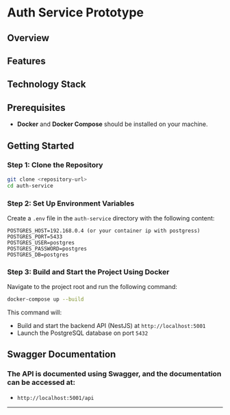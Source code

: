 # Auth Service Prototype

## Overview

## Features

## Technology Stack

## Prerequisites
- **Docker** and **Docker Compose** should be installed on your machine.

## Getting Started

### Step 1: Clone the Repository
```bash
git clone <repository-url>
cd auth-service
```

### Step 2: Set Up Environment Variables
Create a `.env` file in the `auth-service` directory with the following content:
```env
POSTGRES_HOST=192.168.0.4 (or your container ip with postgress)
POSTGRES_PORT=5433
POSTGRES_USER=postgres
POSTGRES_PASSWORD=postgres
POSTGRES_DB=postgres
```

### Step 3: Build and Start the Project Using Docker
Navigate to the project root and run the following command:
```bash
docker-compose up --build
```

This command will:
- Build and start the backend API (NestJS) at `http://localhost:5001`
- Launch the PostgreSQL database on port `5432`

## Swagger Documentation
### The API is documented using Swagger, and the documentation can be accessed at:
-  `http://localhost:5001/api`
---
